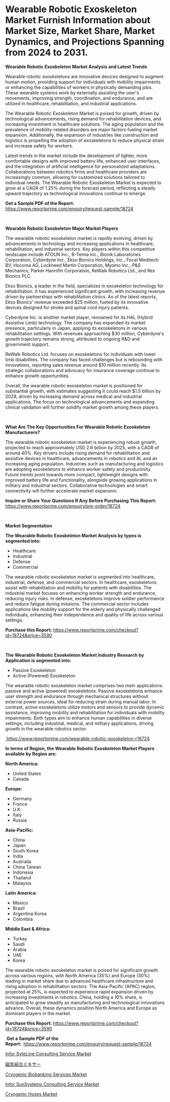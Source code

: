 <p><h1>Wearable Robotic Exoskeleton Market Furnish Information about Market Size, Market Share, Market Dynamics, and Projections Spanning from 2024 to 2031.</h1></p><p><strong>Wearable Robotic Exoskeleton Market Analysis and Latest Trends</strong></p>
<p><p>Wearable robotic exoskeletons are innovative devices designed to augment human motion, providing support for individuals with mobility impairments or enhancing the capabilities of workers in physically demanding jobs. These wearable systems work by externally assisting the user's movements, improving strength, coordination, and endurance, and are utilized in healthcare, rehabilitation, and industrial applications.</p><p>The Wearable Robotic Exoskeleton Market is poised for growth, driven by technological advancements, rising demand for rehabilitation devices, and increasing investment in healthcare solutions. The aging population and the prevalence of mobility-related disorders are major factors fueling market expansion. Additionally, the expansion of industries like construction and logistics is propelling the adoption of exoskeletons to reduce physical strain and increase safety for workers. </p><p>Latest trends in the market include the development of lighter, more comfortable designs with improved battery life, enhanced user interfaces, and the integration of artificial intelligence for personalized adaptations. Collaborations between robotics firms and healthcare providers are increasingly common, allowing for customized solutions tailored to individual needs. The Wearable Robotic Exoskeleton Market is expected to grow at a CAGR of 1.25% during the forecast period, reflecting a steady upward trajectory as technological innovations continue to emerge.</p></p>
<p><strong>Get a Sample PDF of the Report:&nbsp;</strong> <a href="https://www.reportprime.com/enquiry/request-sample/18724?utm_campaign=1840&utm_medium=2&utm_source=Github&utm_content=ia&utm_term=28112024&utm_id=wearable-robotic-exoskeleton">https://www.reportprime.com/enquiry/request-sample/18724</a></p>
<p>&nbsp;</p>
<p><strong>Wearable Robotic Exoskeleton Major Market Players</strong></p>
<p><p>The wearable robotic exoskeleton market is rapidly evolving, driven by advancements in technology and increasing applications in healthcare, rehabilitation, and industrial sectors. Key players within this competitive landscape include ATOUN Inc., B-Temia Inc., Bionik Laboratories Corporation, Cyberdyne Inc., Ekso Bionics Holdings, Inc., Focal Meditech BV, Hocoma AG, Lockheed Martin Corporation, Myomo Inc., P&S Mechanics, Parker Hannifin Corporation, ReWalk Robotics Ltd., and Rex Bionics PLC.</p><p>Ekso Bionics, a leader in the field, specializes in exoskeleton technology for rehabilitation. It has experienced significant growth, with increasing revenue driven by partnerships with rehabilitation clinics. As of the latest reports, Ekso Bionics' revenue exceeded $25 million, fueled by its innovative devices designed for stroke and spinal cord injury patients.</p><p>Cyberdyne Inc. is another market player, renowned for its HAL (Hybrid Assistive Limb) technology. The company has expanded its market presence, particularly in Japan, applying its exoskeletons in various rehabilitation settings. With revenues approaching $30 million, Cyberdyne's growth trajectory remains strong, attributed to ongoing R&D and government support.</p><p>ReWalk Robotics Ltd. focuses on exoskeletons for individuals with lower limb disabilities. The company has faced challenges but is rebounding with innovations, reporting sales revenue around $10 million recently. Its strategic collaborations and advocacy for insurance coverage continue to enhance growth opportunities.</p><p>Overall, the wearable robotic exoskeleton market is positioned for substantial growth, with estimates suggesting it could reach $1.5 billion by 2028, driven by increasing demand across medical and industrial applications. The focus on technological advancements and expanding clinical validation will further solidify market growth among these players.</p></p>
<p>&nbsp;</p>
<p><strong>What Are The Key Opportunities For Wearable Robotic Exoskeleton Manufacturers?</strong></p>
<p><p>The wearable robotic exoskeleton market is experiencing robust growth, projected to reach approximately USD 2.6 billion by 2025, with a CAGR of around 40%. Key drivers include rising demand for rehabilitation and assistive devices in healthcare, advancements in robotics and AI, and an increasing aging population. Industries such as manufacturing and logistics are adopting exoskeletons to enhance worker safety and productivity. Future trends point towards more compact, lightweight designs with improved battery life and functionality, alongside growing applications in military and industrial sectors. Collaborative technologies and smart connectivity will further accelerate market expansion.</p></p>
<p><strong>Inquire or Share Your Questions If Any Before Purchasing This Report:</strong> <a href="https://www.reportprime.com/enquiry/pre-order/18724?utm_campaign=1840&utm_medium=2&utm_source=Github&utm_content=ia&utm_term=28112024&utm_id=wearable-robotic-exoskeleton">https://www.reportprime.com/enquiry/pre-order/18724</a></p>
<p>&nbsp;</p>
<p><strong>Market Segmentation</strong></p>
<p><strong>The Wearable Robotic Exoskeleton Market Analysis by types is segmented into:</strong></p>
<p><ul><li>Healthcare</li><li>Industrial</li><li>Defense</li><li>Commercial</li></ul></p>
<p><p>The wearable robotic exoskeleton market is segmented into healthcare, industrial, defense, and commercial sectors. In healthcare, exoskeletons assist with rehabilitation and mobility for patients with disabilities. The industrial market focuses on enhancing worker strength and endurance, reducing injury risks. In defense, exoskeletons improve soldier performance and reduce fatigue during missions. The commercial sector includes applications like mobility support for the elderly and physically challenged individuals, enhancing their independence and quality of life across various settings.</p></p>
<p><strong>Purchase this Report:&nbsp;</strong><a href="https://www.reportprime.com/checkout?id=18724&price=3590&utm_campaign=1840&utm_medium=2&utm_source=Github&utm_content=ia&utm_term=28112024&utm_id=wearable-robotic-exoskeleton">https://www.reportprime.com/checkout?id=18724&price=3590</a></p>
<p>&nbsp;</p>
<p><strong>The Wearable Robotic Exoskeleton Market Industry Research by Application is segmented into:</strong></p>
<p><ul><li>Passive Exoskeleton</li><li>Active (Powered) Exoskeleton</li></ul></p>
<p><p>The wearable robotic exoskeleton market comprises two main applications: passive and active (powered) exoskeletons. Passive exoskeletons enhance user strength and endurance through mechanical structures without external power sources, ideal for reducing strain during manual labor. In contrast, active exoskeletons utilize motors and sensors to provide dynamic assistance, improving mobility and rehabilitation for individuals with mobility impairments. Both types aim to enhance human capabilities in diverse settings, including industrial, medical, and military applications, driving growth in the wearable robotics sector.</p></p>
<p><a href="https://www.reportprime.com/wearable-robotic-exoskeleton-r18724?utm_campaign=1840&utm_medium=2&utm_source=Github&utm_content=ia&utm_term=28112024&utm_id=wearable-robotic-exoskeleton">&nbsp;https://www.reportprime.com/wearable-robotic-exoskeleton-r18724</a></p>
<p><strong>In terms of Region, the Wearable Robotic Exoskeleton Market Players available by Region are:</strong></p>
<p>
    <p> <strong> North America: </strong>
        <ul>
            <li>United States</li>
            <li>Canada</li>
        </ul>
        </p> 
    <p> <strong> Europe: </strong>
        <ul>
            <li>Germany</li>
            <li>France</li>
            <li>U.K.</li>
            <li>Italy</li>
            <li>Russia</li>
        </ul>
        </p> 
    <p> <strong> Asia-Pacific: </strong>
        <ul>
            <li>China</li>
            <li>Japan</li>
            <li>South Korea</li>
            <li>India</li>
            <li>Australia</li>
            <li>China Taiwan</li>
            <li>Indonesia</li>
            <li>Thailand</li>
            <li>Malaysia</li>
        </ul>
        </p> 
    <p> <strong> Latin America: </strong>
        <ul>
            <li>Mexico</li>
            <li>Brazil</li>
            <li>Argentina Korea</li>
            <li>Colombia</li>
        </ul>
        </p> 
    <p> <strong> Middle East & Africa: </strong>
        <ul>
            <li>Turkey</li>
            <li>Saudi</li>
            <li>Arabia</li>
            <li>UAE</li>
            <li>Korea</li>
        </ul>
    </p>
    </p>
<p><p>The wearable robotic exoskeleton market is poised for significant growth across various regions, with North America (35%) and Europe (30%) leading in market share due to advanced healthcare infrastructure and rising adoption in rehabilitation sectors. The Asia-Pacific (APAC) region, projected at 25%, is expected to experience rapid expansion driven by increasing investments in robotics. China, holding a 10% share, is anticipated to grow steadily as manufacturing and technological innovations advance. Overall, these dynamics position North America and Europe as dominant players in the market.</p></p>
<p><strong>Purchase this Report: </strong><a href="https://www.reportprime.com/checkout?id=18724&price=3590&utm_campaign=1840&utm_medium=2&utm_source=Github&utm_content=ia&utm_term=28112024&utm_id=wearable-robotic-exoskeleton">https://www.reportprime.com/checkout?id=18724&price=3590</a></p>
<p>&nbsp;<strong>Get a Sample PDF of the Report:&nbsp;&nbsp;</strong><a href="https://www.reportprime.com/enquiry/request-sample/18724?utm_campaign=1840&utm_medium=2&utm_source=Github&utm_content=ia&utm_term=28112024&utm_id=wearable-robotic-exoskeleton">https://www.reportprime.com/enquiry/request-sample/18724</a></p>
<p><strong></strong></p>
<p><p><a href="https://issuu.com/reportprime-2/docs/infor-syteline-consulting-service-m_b46156db8d6c05?utm_campaign=1840&utm_medium=2&utm_source=Github&utm_content=ia&utm_term=28112024&utm_id=wearable-robotic-exoskeleton">Infor SyteLine Consulting Service Market</a></p><p><a href="https://github.com/mohamedbakry57/Market-Research-Report-List-6/blob/main/826745925525.md?utm_campaign=1840&utm_medium=2&utm_source=Github&utm_content=ia&utm_term=28112024&utm_id=wearable-robotic-exoskeleton">磁気結合ミキサー</a></p><p><a href="https://www.linkedin.com/pulse/comprehensive-cryogenic-biobanking-services-market-yzyle?utm_campaign=1840&utm_medium=2&utm_source=Github&utm_content=ia&utm_term=28112024&utm_id=wearable-robotic-exoskeleton">Cryogenic Biobanking Services Market</a></p><p><a href="https://issuu.com/reportprime-2/docs/infor-sunsystems-consulting-service_cee13f61e9f3b3?utm_campaign=1840&utm_medium=2&utm_source=Github&utm_content=ia&utm_term=28112024&utm_id=wearable-robotic-exoskeleton">Infor SunSystems Consulting Service Market</a></p><p><a href="https://www.linkedin.com/pulse/global-cryogenic-hoses-nexus-sector-confluences-regional-catalysts-bgufc?utm_campaign=1840&utm_medium=2&utm_source=Github&utm_content=ia&utm_term=28112024&utm_id=wearable-robotic-exoskeleton">Cryogenic Hoses Market</a></p></p>